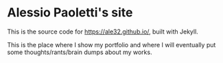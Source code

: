 # Alessio Paoletti's site

This is the source code for https://ale32.github.io/, built with Jekyll.

This is the place where I show my portfolio and where I will eventually put some thoughts/rants/brain dumps about my works.
